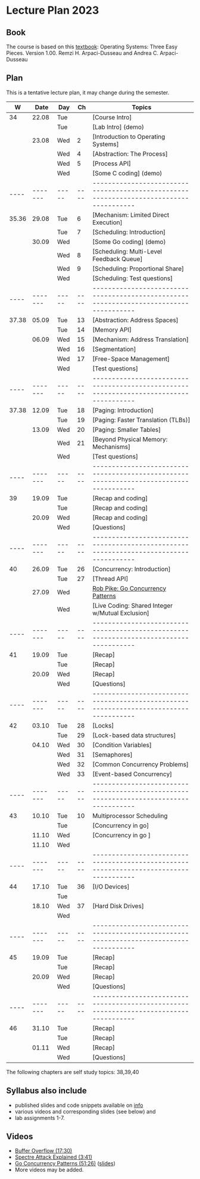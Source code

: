 # Lecture Plan 2023

## Book 
The course is based on this [textbook](http://pages.cs.wisc.edu/~remzi/OSTEP/):
Operating Systems: Three Easy Pieces. Version 1.00.
Remzi H. Arpaci-Dusseau and Andrea C. Arpaci-Dusseau

## Plan

This is a tentative lecture plan, it may change during the semester.

| W  | Date  | Day | Ch | Topics                                                                               |
|----|-------|-----|----|--------------------------------------------------------------------------------------|
| 34 | 22.08 | Tue |    | [Course Intro]                                                                       |
|    |       | Tue |    | [Lab Intro] (demo)                                                                   |
|    | 23.08 | Wed | 2  | [Introduction to Operating Systems]                                                  |
|    |       | Wed | 4  | [Abstraction: The Process]                                                           |
|    |       | Wed | 5  | [Process API]                                                                        |
|    |       | Wed |    | [Some C coding] (demo)                                                               |
|----|-------|-----|----|--------------------------------------------------------------------------------------|
|35.36| 29.08| Tue | 6  | [Mechanism: Limited Direct Execution]                                                |
|    |       | Tue | 7  | [Scheduling: Introduction]                                                           |
|    | 30.09 | Wed |    | [Some Go coding] (demo)                                                              |
|    |       | Wed | 8  | [Scheduling: Multi-Level Feedback Queue]                                             |
|    |       | Wed | 9  | [Scheduling: Proportional Share]                                                     |
|    |       | Wed |    | [Scheduling: Test questions]                                                         |
|----|-------|-----|----|--------------------------------------------------------------------------------------|
|37.38| 05.09| Tue | 13 | [Abstraction: Address Spaces]                                                        |
|    |       | Tue | 14 | [Memory API]                                                                         |
|    | 06.09 | Wed | 15 | [Mechanism: Address Translation]                                                     |
|    |       | Wed | 16 | [Segmentation]                                                                       |
|    |       | Wed | 17 | [Free-Space Management]                                                              |
|    |       | Wed |    | [Test questions]                                                                     |
|----|-------|-----|----|--------------------------------------------------------------------------------------|
|37.38| 12.09| Tue | 18 | [Paging: Introduction]                                                               |
|    |       | Tue | 19 | [Paging: Faster Translation (TLBs)]                                                  |
|    | 13.09 | Wed | 20 | [Paging: Smaller Tables]                                                             |
|    |       | Wed | 21 | [Beyond Physical Memory: Mechanisms]                                                 |
|    |       | Wed |    | [Test questions]                                                                     |
|----|-------|-----|----|--------------------------------------------------------------------------------------|
| 39 | 19.09 | Tue |    | [Recap and coding]                                                                   |
|    |       | Tue |    | [Recap and coding]                                                                   |
|    | 20.09 | Wed |    | [Recap and coding]                                                                   |
|    |       | Wed |    | [Questions]                                                                          |
|----|-------|-----|----|--------------------------------------------------------------------------------------|
| 40 | 26.09 | Tue | 26 | [Concurrency: Introduction]                                                          |
|    |       | Tue | 27 | [Thread API]                                                                         |
|    | 27.09 | Wed |    | [Rob Pike: Go Concurrency Patterns][1]                                               |
|    |       | Wed |    | [Live Coding: Shared Integer w/Mutual Exclusion]                                     |
|----|-------|-----|----|--------------------------------------------------------------------------------------|
| 41 | 19.09 | Tue |    | [Recap]                                                                              |
|    |       | Tue |    | [Recap]                                                                              |
|    | 20.09 | Wed |    | [Recap]                                                                              |
|    |       | Wed |    | [Questions]                                                                          |
|----|-------|-----|----|--------------------------------------------------------------------------------------|
| 42 | 03.10 | Tue | 28 | [Locks]                                                                              |
|    |       | Tue | 29 | [Lock-based data structures]                                                         |
|    | 04.10 | Wed | 30 | [Condition Variables]                                                                |
|    |       | Wed | 31 | [Semaphores]                                                                         |
|    |       | Wed | 32 | [Common Concurrency Problems]                                                        |
|    |       | Wed | 33 | [Event-based Concurrency]                                                            |
|----|-------|-----|----|--------------------------------------------------------------------------------------|
| 43 | 10.10 | Tue | 10 | Multiprocessor Scheduling                                                            |
|    |       | Tue |    | [Concurrency in go]                                                                  |
|    | 11.10 | Wed |    | [Concurrency in go ]                                                                 |
|    | 11.10 | Wed |    |                                                                                      |
|----|-------|-----|----|--------------------------------------------------------------------------------------|
| 44 | 17.10 | Tue | 36 | [I/O Devices]                                                                        |
|    |       | Tue |    |                                                                                      |
|    | 18.10 | Wed | 37 | [Hard Disk Drives]                                                                   |
|    |       | Wed |    |                                                                                      |
|----|-------|-----|----|--------------------------------------------------------------------------------------|
| 45 | 19.09 | Tue |    | [Recap]                                                                              |
|    |       | Tue |    | [Recap]                                                                              |
|    | 20.09 | Wed |    | [Recap]                                                                              |
|    |       | Wed |    | [Questions]                                                                          |
|----|-------|-----|----|--------------------------------------------------------------------------------------|
| 46 | 31.10 | Tue |    | [Recap]                                                                              |
|    |       | Tue |    | [Recap]                                                                              |
|    | 01.11 | Wed |    | [Recap]                                                                              |
|    |       | Wed |    | [Questions]                                                                          |

The following chapters are self study topics:
38,39,40

[1]: https://youtu.be/f6kdp27TYZs

## Syllabus also include

- published slides and code snippets available on [info](https://github.com/dat320-2023/info/)
- various videos and corresponding slides (see below) and
- lab assignments 1-7.

## Videos

- [Buffer Overflow (17:30)](https://youtu.be/1S0aBV-Waeo)
- [Spectre Attack Explained (3:41)](https://youtu.be/q3-xCvzBjGs)
- [Go Concurrency Patterns (51:26)](https://youtu.be/f6kdp27TYZs) ([slides](https://talks.golang.org/2012/concurrency.slide#1))
- More videos may be added.
